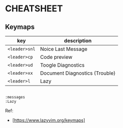 # CHEATSHEET

## Keymaps

|key|description|
|---|---|
|`<leader>snl`|Noice Last Message|
|`<leader>cp`|Code preview|
|`<leader>ud`|Toogle Diagnostics|
|`<leader>xx`|Document Diagnostics (Trouble)|
|`<leader>l`|Lazy|

```nvim

:messages
:Lazy

```

Ref:

- [https://www.lazyvim.org/keymaps]
